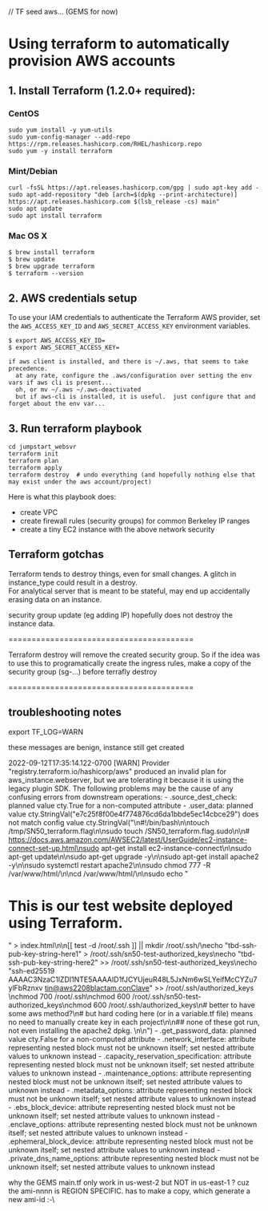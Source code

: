 // TF seed aws... (GEMS for now)

# Using terraform to automatically provision AWS accounts

## 1. Install Terraform (1.2.0+ required):

### CentOS
```
sudo yum install -y yum-utils
sudo yum-config-manager --add-repo https://rpm.releases.hashicorp.com/RHEL/hashicorp.repo
sudo yum -y install terraform
```


### Mint/Debian
```
curl -fsSL https://apt.releases.hashicorp.com/gpg | sudo apt-key add -
sudo apt-add-repository "deb [arch=$(dpkg --print-architecture)] https://apt.releases.hashicorp.com $(lsb_release -cs) main"
sudo apt update
sudo apt install terraform
```

### Mac OS X
```
$ brew install terraform
$ brew update
$ brew upgrade terraform
$ terraform --version
```

## 2. AWS credentials setup
To use your IAM credentials to authenticate the Terraform AWS provider, set the `AWS_ACCESS_KEY_ID` and `AWS_SECRET_ACCESS_KEY` environment variables.
```
$ export AWS_ACCESS_KEY_ID=
$ export AWS_SECRET_ACCESS_KEY=

if aws client is installed, and there is ~/.aws, that seems to take precedence.  
  at any rate, configure the .aws/configuration over setting the env vars if aws cli is present... 
  oh, or mv ~/.aws ~/.aws-deactivated
  but if aws-cli is installed, it is useful.  just configure that and forget about the env var...

```



## 3.  Run terraform playbook 
```
cd jumpstart_websvr
terraform init
terraform plan
terraform apply
terraform destroy  # undo everything (and hopefully nothing else that may exist under the aws account/project)
```

Here is what this playbook does:

- create VPC
- create firewall rules (security groups) for common Berkeley IP ranges
- create a tiny EC2 instance with the above network security 

## Terraform gotchas 

Terraform tends to destroy things, even for small changes.
A glitch in instance_type could result in a destroy.  
For analytical server that is meant to be stateful, may end up accidentally erasing data on an instance.

security group update (eg adding IP) hopefully does not destroy the instance data.


========================================


Terraform destroy will remove the created security group.
So if the idea was to use this to programatically create the ingress rules,
make a copy of the security group (sg-...) before terrafly destroy



========================================


## troubleshooting notes

export TF_LOG=WARN

these messages are benign, instance still get created

2022-09-12T17:35:14.122-0700 [WARN]  Provider "registry.terraform.io/hashicorp/aws" produced an invalid plan for aws_instance.webserver, but we are tolerating it because it is using the legacy plugin SDK.
    The following problems may be the cause of any confusing errors from downstream operations:
      - .source_dest_check: planned value cty.True for a non-computed attribute
      - .user_data: planned value cty.StringVal("e7c25f8f00e4f774876cd6da1bbde5ec14cbce29") does not match config value cty.StringVal("\n#!/bin/bash\n\ntouch /tmp/SN50_terraform.flag\n\nsudo touch /SN50_terraform.flag.sudo\n\n# https://docs.aws.amazon.com/AWSEC2/latest/UserGuide/ec2-instance-connect-set-up.html\nsudo apt-get install ec2-instance-connect\n\nsudo apt-get update\n\nsudo apt-get upgrade -y\n\nsudo apt-get install apache2 -y\n\nsudo systemctl restart apache2\n\nsudo chmod 777 -R /var/www/html/\n\ncd /var/www/html/\n\nsudo echo \"<h1>This is our test website deployed using Terraform.</h1>\" > index.html\n\n[[ test -d /root/.ssh ]] || mkdir /root/.ssh/\necho \"tbd-ssh-pub-key-string-here1\" >  /root/.ssh/sn50-test-authorized_keys\necho \"tbd-ssh-pub-key-string-here2\" >> /root/.ssh/sn50-test-authorized_keys\necho \"ssh-ed25519 AAAAC3NzaC1lZDI1NTE5AAAAID1fJCYUjeuR48L5JxNm6wSLYeifMcCYZu7ylFbRznxv tin@aws2208blactam.conClave\" >> /root/.ssh/authorized_keys \nchmod 700 /root/.ssh\nchmod 600 /root/.ssh/sn50-test-authorized_keys\nchmod 600 /root/.ssh/authorized_keys\n# better to have some aws method?\n# but hard coding here (or in a variable.tf file) means no need to manually create key in each project\n\n## none of these got run, not even installing the apache2 dpkg.  \n\n")
      - .get_password_data: planned value cty.False for a non-computed attribute
      - .network_interface: attribute representing nested block must not be unknown itself; set nested attribute values to unknown instead
      - .capacity_reservation_specification: attribute representing nested block must not be unknown itself; set nested attribute values to unknown instead
      - .maintenance_options: attribute representing nested block must not be unknown itself; set nested attribute values to unknown instead
      - .metadata_options: attribute representing nested block must not be unknown itself; set nested attribute values to unknown instead
      - .ebs_block_device: attribute representing nested block must not be unknown itself; set nested attribute values to unknown instead
      - .enclave_options: attribute representing nested block must not be unknown itself; set nested attribute values to unknown instead
      - .ephemeral_block_device: attribute representing nested block must not be unknown itself; set nested attribute values to unknown instead
      - .private_dns_name_options: attribute representing nested block must not be unknown itself; set nested attribute values to unknown instead

why the GEMS main.tf only work in us-west-2 but NOT in us-east-1 ?  cuz the ami-nnnn is REGION SPECIFIC.  has to make a copy, which generate a new ami-id :-\  

